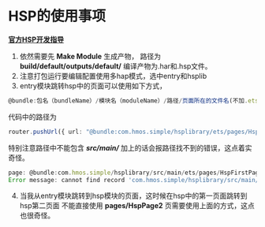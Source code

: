 # HSP的使用事项

[**官方HSP开发指导**](https://gitee.com/openharmony/docs/blob/master/zh-cn/application-dev/quick-start/in-app-hsp.md)

1. 依然需要先 **Make Module** 生成产物，
   路径为 **build/default/outputs/default/** 编译产物为.har和.hsp文件。
2. 注意打包运行要编辑配置使用多hap模式，选中entry和hsplib
3. entry模块跳转hsp中的页面可以使用如下方式，
```typescript
@bundle:包名（bundleName）/模块名（moduleName）/路径/页面所在的文件名(不加.ets后缀)'   
```
代码中的路径为 
```typescript
router.pushUrl({ url: "@bundle:com.hmos.simple/hsplibrary/ets/pages/HspFirstPage" })
```
特别注意路径中不能包含 **_src/main/_** 加上的话会报路径找不到的错误，这点着实奇怪。
```typescript
page: @bundle:com.hmos.simple/hsplibrary/src/main/ets/pages/HspFirstPage.js
Error message: cannot find record 'com.hmos.simple/hsplibrary/src/main/ets/pages/HspFirstPage', please check the request path.
```
4. 当我从entry模块跳转到hsp模块的页面，这时候在hsp中的第一页面跳转到hsp第二页面
不能直接使用 **pages/HspPage2** 页需要使用上面的方式，这点也很奇怪。